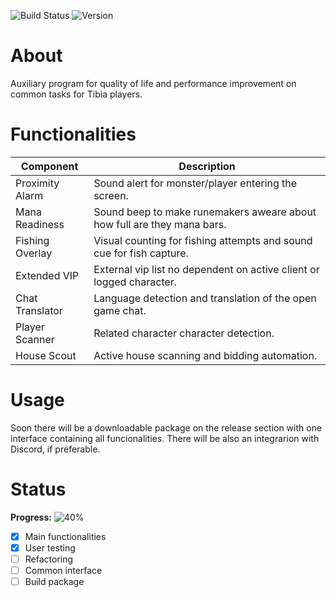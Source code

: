 ![Build Status](https://img.shields.io/badge/build-pending-yellow)
![Version](https://img.shields.io/badge/version-0.1.0-blue)

# About
Auxiliary program for quality of life and performance improvement on common tasks for Tibia players.

# Functionalities
|Component | Description|
|----------|------------|
|Proximity Alarm | Sound alert for monster/player entering the screen.|
|Mana Readiness | Sound beep to make runemakers aweare about how full are they mana bars.|
|Fishing Overlay | Visual counting for fishing attempts and sound cue for fish capture.|
|Extended VIP | External vip list no dependent on active client or logged character.|
|Chat Translator | Language detection and translation of the open game chat.|
|Player Scanner | Related character character detection.|
|House Scout | Active house scanning and bidding automation.|

# Usage
Soon there will be a downloadable package on the release section with one interface containing all funcionalities.
There will be also an integrarion with Discord, if preferable.

# Status
**Progress:** 
![40%](https://progress-bar.dev/70)

- [x] Main functionalities
- [x] User testing
- [ ] Refactoring
- [ ] Common interface
- [ ] Build package